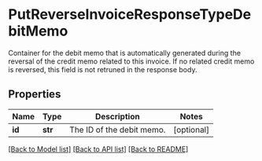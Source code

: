 # PutReverseInvoiceResponseTypeDebitMemo

Container for the debit memo that is automatically generated during the reversal of the credit memo related to this invoice. If no related credit memo is reversed, this field is not retruned in the response body. 
## Properties
Name | Type | Description | Notes
------------ | ------------- | ------------- | -------------
**id** | **str** | The ID of the debit memo. | [optional] 

[[Back to Model list]](../README.md#documentation-for-models) [[Back to API list]](../README.md#documentation-for-api-endpoints) [[Back to README]](../README.md)


